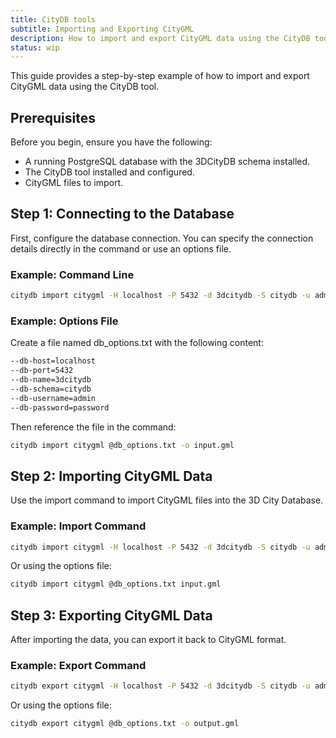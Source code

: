 ```yaml
---
title: CityDB tools
subtitle: Importing and Exporting CityGML
description: How to import and export CityGML data using the CityDB tool
status: wip
---
```


This guide provides a step-by-step example of how to import and export CityGML data using the CityDB tool.

## Prerequisites

Before you begin, ensure you have the following:

- A running PostgreSQL database with the 3DCityDB schema installed.
- The CityDB tool installed and configured.
- CityGML files to import.

## Step 1: Connecting to the Database

First, configure the database connection. You can specify the connection details directly in the command or use an options file.

### Example: Command Line

```bash
citydb import citygml -H localhost -P 5432 -d 3dcitydb -S citydb -u admin -p password -o input.gml
```

### Example: Options File
Create a file named db_options.txt with the following content:

```bash
--db-host=localhost
--db-port=5432
--db-name=3dcitydb
--db-schema=citydb
--db-username=admin
--db-password=password
```

Then reference the file in the command:

```bash
citydb import citygml @db_options.txt -o input.gml
```

## Step 2: Importing CityGML Data

Use the import command to import CityGML files into the 3D City Database.

### Example: Import Command

```bash
citydb import citygml -H localhost -P 5432 -d 3dcitydb -S citydb -u admin -p password input.gml
```

Or using the options file:

```bash
citydb import citygml @db_options.txt input.gml
```

## Step 3: Exporting CityGML Data

After importing the data, you can export it back to CityGML format.

### Example: Export Command

```bash
citydb export citygml -H localhost -P 5432 -d 3dcitydb -S citydb -u admin -p password -o output.gml
```

Or using the options file:

```bash
citydb export citygml @db_options.txt -o output.gml
```
